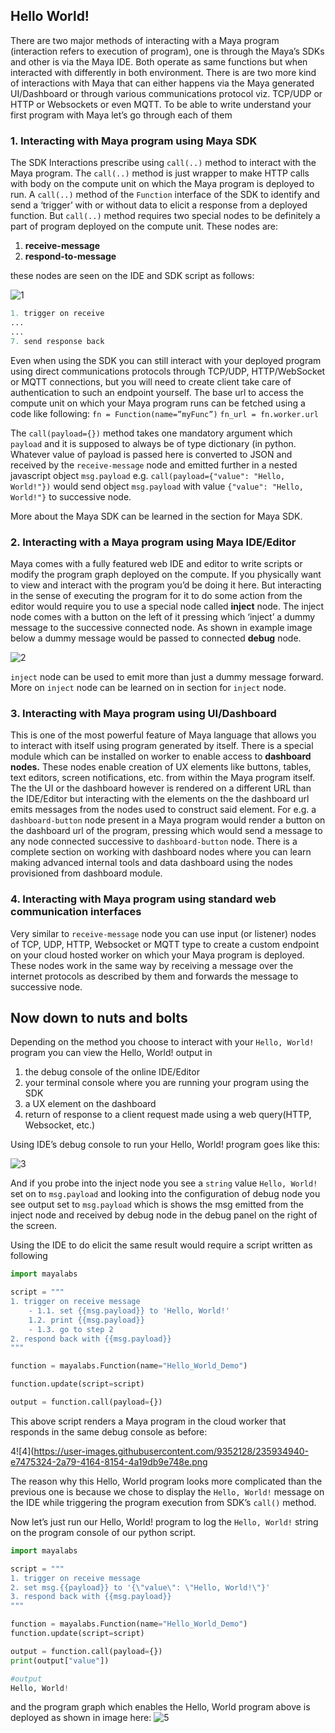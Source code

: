 ## Hello World!

There are two major methods of interacting with a Maya program (interaction refers to execution of program), one is through the Maya’s SDKs and other is via the Maya IDE. Both operate as same functions but when interacted with differently in both environment. There is are two more kind of interactions with Maya that can either happens via the Maya generated UI/Dashboard or through various communications protocol viz. TCP/UDP or HTTP or Websockets or even MQTT. To be able to write understand your first program with Maya let’s go through each of them

### 1. Interacting with Maya program using Maya SDK

The SDK Interactions prescribe using `call(..)` method to interact with the Maya program. The `call(..)` method is just wrapper to make HTTP calls with body on the compute unit on which the Maya program is deployed to run. A `call(..)` method of the `Function` interface of the SDK to identify and send a ‘trigger’ with or without data to elicit a response from a deployed function. But `call(..)` method requires two special nodes to be definitely a part of program deployed on the compute unit. These nodes are:

1. **receive-message**
2. **respond-to-message**

these nodes are seen on the IDE and SDK script as follows:

![1](https://user-images.githubusercontent.com/9352128/235934082-45867273-47e9-49ba-b093-d86c6f51b882.png)
```python
1. trigger on receive
...
...
7. send response back
```

Even when using the SDK you can still interact with your deployed program using direct communications protocols through TCP/UDP, HTTP/WebSocket or MQTT connections, but you will need to create client take care of authentication to such an endpoint yourself. The base url to access the compute unit on which your Maya program runs can be fetched using a code like following:
`fn = Function(name=”myFunc”)`
`fn_url = fn.worker.url`

The `call(payload={})` method takes one mandatory argument which `payload` and it is supposed to always be of type dictionary (in python. Whatever value of payload is passed here is converted to JSON and received by the `receive-message` node and emitted further in a nested javascript object `msg.payload` e.g. `call(payload={"value": "Hello, World!"})` would send object `msg.payload` with value `{"value": "Hello, World!"}` to successive node.

More about the Maya SDK can be learned in the section for Maya SDK.

### 2. Interacting with a Maya program using Maya IDE/Editor

Maya comes with a fully featured web IDE and editor to write scripts or modify the program graph deployed on the compute. If you physically want to view and interact with the program you’d be doing it here. But interacting in the sense of executing the program for it to do some action from the editor would require you to use a special node called **inject** node. The inject node comes with a button on the left of it pressing which ‘inject’ a dummy message to the successive connected node. As shown in example image below a dummy message would be passed to connected ********debug******** node.

![2](https://user-images.githubusercontent.com/9352128/235934541-a69edd62-07c4-44c0-a08c-b06471a89633.png)


`inject` node can be used to emit more than just a dummy message forward. More on `inject` node can be learned on in section for `inject` node.

### 3. Interacting with Maya program using UI/Dashboard

This is one of the most powerful feature of Maya language that allows you to interact with itself using program generated by itself. There is a special module which can be installed on worker to enable access to **dashboard nodes.** These nodes enable creation of UX elements like buttons, tables, text editors, screen notifications, etc. from within the Maya program itself. The the UI or the dashboard however is rendered on a different URL than the IDE/Editor but interacting with the elements on the the dashboard url emits messages from the nodes used to construct said element. For e.g. a `dashboard-button` node present in a Maya program would render a button on the dashboard url of the program, pressing which would send a message to any node connected successive to `dashboard-button` node. There is a complete section on working with dashboard nodes where you can learn making advanced internal tools and data dashboard using the nodes provisioned from dashboard module.

### 4. Interacting with Maya program using standard web communication interfaces

Very similar to `receive-message` node you can use input (or listener) nodes of TCP, UDP, HTTP, Websocket or MQTT type to create a custom endpoint on your cloud hosted worker on which your Maya program is deployed. These nodes work in the same way by receiving a message over the internet protocols as described by them and forwards the message to successive node.

## Now down to nuts and bolts

Depending on the method you choose to interact with your `Hello, World!` program you can view the Hello, World! output in 

1. the debug console of the online IDE/Editor
2. your terminal console where you are running your program using the SDK
3. a UX element on the dashboard
4. return of response to a client request made using a web query(HTTP, Websocket, etc.)

Using IDE’s debug console to run your Hello, World! program goes like this:

![3](https://user-images.githubusercontent.com/9352128/235934726-aaece6a2-72e0-4190-8a71-b02f50af5ea9.png)

And if you probe into the inject node you see a `string` value `Hello, World!` set on to `msg.payload` and looking into the configuration of debug node you see output set to `msg.payload` which is shows the msg emitted from the inject node and received by debug node in the debug panel on the right of the screen.

Using the IDE to do elicit the same result would require a script written as following

```python
import mayalabs

script = """
1. trigger on receive message
    - 1.1. set {{msg.payload}} to 'Hello, World!'
    1.2. print {{msg.payload}}
    - 1.3. go to step 2
2. respond back with {{msg.payload}}
"""

function = mayalabs.Function(name="Hello_World_Demo")

function.update(script=script)

output = function.call(payload={})
```

This above script renders a Maya program in the cloud worker that responds in the same debug console as before:

4![4](https://user-images.githubusercontent.com/9352128/235934940-e7475324-2a79-4164-8154-4a19db9e748e.png

The reason why this Hello, World program looks more complicated than the previous one is because we chose to display the `Hello, World!` message on the IDE while triggering the program execution from SDK’s `call()` method. 

Now let’s just run our Hello, World! program to log the `Hello, World!` string on the program console of our python script.

```python
import mayalabs

script = """
1. trigger on receive message
2. set msg.{{payload}} to '{\"value\": \"Hello, World!\"}'
3. respond back with {{msg.payload}}
"""

function = mayalabs.Function(name="Hello_World_Demo")
function.update(script=script)

output = function.call(payload={})
print(output["value"])

#output
Hello, World!
```

and the program graph which enables the Hello, World program above is deployed as shown in image here:
![5](https://user-images.githubusercontent.com/9352128/235935058-0882e458-6b47-49fb-8cac-28ce61bf768c.png)
